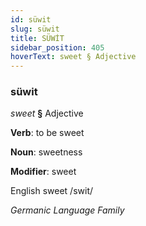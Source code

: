 ```yaml
---
id: süwit
slug: süwit
title: SÜWİT
sidebar_position: 405
hoverText: sweet § Adjective
---
```


### süwit

*sweet* **§** Adjective

**Verb**: to be sweet

**Noun**: sweetness

**Modifier**: sweet

English sweet /swit/

*Germanic Language Family*